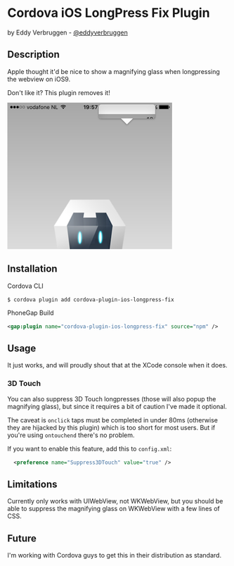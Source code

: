 # Cordova iOS LongPress Fix Plugin
by Eddy Verbruggen - [@eddyverbruggen](http://twitter.com/eddyverbruggen)


## Description

Apple thought it'd be nice to show a magnifying glass when longpressing the webview on iOS9.

Don't like it? This plugin removes it!

<img src="screenshots/magnifying-glass.png" width="375px" height="333px"/>


## Installation

Cordova CLI
```
$ cordova plugin add cordova-plugin-ios-longpress-fix
```

PhoneGap Build
```xml
<gap:plugin name="cordova-plugin-ios-longpress-fix" source="npm" />
```


## Usage
It just works, and will proudly shout that at the XCode console when it does.

### 3D Touch
You can also suppress 3D Touch longpresses (those will also popup the magnifying glass),
but since it requires a bit of caution I've made it optional.

The caveat is `onclick` taps must be completed in under 80ms (otherwise they are hijacked by this plugin) which is too short for most users.
But if you're using `ontouchend` there's no problem.

If you want to enable this feature, add this to `config.xml`:
```xml
  <preference name="Suppress3DTouch" value="true" />
```

## Limitations
Currently only works with UIWebView, not WKWebView, but you should be able to
suppress the magnifying glass on WKWebView with a few lines of CSS.


## Future
I'm working with Cordova guys to get this in their distribution as standard.
